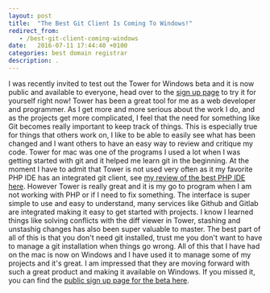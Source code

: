 ```yaml
---
layout: post
title:  "The Best Git Client Is Coming To Windows!"
redirect_from:
   - /best-git-client-coming-windows
date:   2016-07-11 17:44:40 +0100
categories: best domain registrar
description: .
---
```


I was recently invited to test out the Tower for Windows beta and it is now public and available to everyone, head over to the [sign up page](https://www.git-tower.com/p/windows-beta) to try it for yourself right now! Tower has been a great tool for me as a web developer and programmer. As I get more and more serious about the work I do, and as the projects get more complicated, I feel that the need for something like Git becomes really important to keep track of things. This is especially true for things that others work on, I like to be able to easily see what has been changed and I want others to have an easy way to review and critique my code. Tower for mac was one of the programs I used a lot when I was getting started with git and it helped me learn git in the beginning. At the moment I have to admit that Tower is not used very often as it my favorite PHP IDE has an integrated git client, see [my review of the best PHP IDE here](http://tenghamn.com/best-php-ide-jetbrains-phpstorm-review-2013). However Tower is really great and it is my go to program when I am not working with PHP or if I need to fix something. The interface is super simple to use and easy to understand, many services like Github and Gitlab are integrated making it easy to get started with projects. I know I learned things like solving conflicts with the diff viewer in Tower, stashing and unstashig changes has also been super valuable to master. The best part of all of this is that you don't need git installed, trust me you don't want to have to manage a git installation when things go wrong. All of this that I have had on the mac is now on Windows and I have used it to manage some of my projects and it's great. I am impressed that they are moving forward with such a great product and making it available on Windows. If you missed it, you can find the [public sign up page for the beta here](https://www.git-tower.com/p/windows-beta).